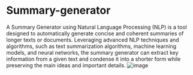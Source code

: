 # Summary-generator
A Summary Generator using Natural Language Processing (NLP) is a tool designed to automatically generate concise and coherent summaries of longer texts or documents. Leveraging advanced NLP techniques and algorithms, such as text summarization algorithms, machine learning models, and neural networks, the summary generator can extract key information from a given text and condense it into a shorter form while preserving the main ideas and important details.
![image](https://github.com/ayurya123/Summary-generator/assets/92880171/0930521b-6b3a-4e28-8973-e7501e4804a0)
